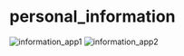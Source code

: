# personal_information

![information_app1](https://user-images.githubusercontent.com/81948142/168017198-4839729d-bad9-4e6c-8126-c1167efeaafa.JPG)
![information_app2](https://user-images.githubusercontent.com/81948142/168017210-de0e8b50-00b4-42f2-bb32-6e3361dc82f1.JPG)
